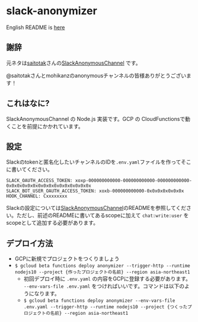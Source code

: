 slack-anonymizer
=================

English README is [here](./README.md)

謝辞
----

元ネタは[saitotak](https://github.com/saitota)さんの[SlackAnonymousChannel](https://github.com/saitota/SlackAnonymousChannel) です。

@saitotakさんとmohikanzのanonymousチャンネルの皆様ありがとうございます！

これはなに?
--------------

SlackAnonymousChannel の Node.js 実装です。GCP の CloudFunctionsで動くことを前提にかかれています。

設定
--------

Slackのtokenと匿名化したいチャンネルのIDを`.env.yaml`ファイルを作ってそこに書いてください。

```
SLACK_OAUTH_ACCESS_TOKEN: xoxp-000000000000-000000000000-000000000000-0x0x0x0x0x0x0x0x0x0x0x0x0x0x0x0x
SLACK_BOT_USER_OAUTH_ACCESS_TOKEN: xoxb-000000000000-0x0x0x0x0x0x0x
HOOK_CHANNEL: Cxxxxxxxx
```

Slackの設定については[SlackAnonymousChannel](https://github.com/saitota/SlackAnonymousChannel)のREADMEを参照してください。ただし、前述のREADMEに書いてあるscopeに加えて `chat:write:user` をscopeとして追加する必要があります。


デプロイ方法
--------------

* GCPに新規でプロジェクトをつくりましょう
* `$ gcloud beta functions deploy anonymizer --trigger-http --runtime nodejs10 --project {作ったプロジェクトの名前} --region asia-northeast1`
  * 初回デプロイ時に `.env.yaml` の内容をGCPに登録する必要があります。 `--env-vars-file .env.yaml` をつければいいです。コマンドは以下のようになります。
  * `$ gcloud beta functions deploy anonymizer --env-vars-file .env.yaml --trigger-http --runtime nodejs10 --project {つくったプロジェクトの名前} --region asia-northeast1`